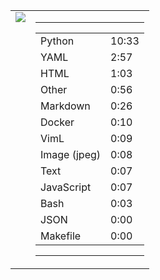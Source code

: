 
<table><tr>
<td valign="top">
  <img src="https://wakatime.com/share/@Aperture/0cd21d5d-ac4f-458d-9c71-d06f479c1297.png" />
</td>

<td valign="top">
  <hr>
  <table>
    <tr><td>Python</td><td>10:33</td></tr><tr><td>YAML</td><td>2:57</td></tr><tr><td>HTML</td><td>1:03</td></tr><tr><td>Other</td><td>0:56</td></tr><tr><td>Markdown</td><td>0:26</td></tr><tr><td>Docker</td><td>0:10</td></tr><tr><td>VimL</td><td>0:09</td></tr><tr><td>Image (jpeg)</td><td>0:08</td></tr><tr><td>Text</td><td>0:07</td></tr><tr><td>JavaScript</td><td>0:07</td></tr><tr><td>Bash</td><td>0:03</td></tr><tr><td>JSON</td><td>0:00</td></tr><tr><td>Makefile</td><td>0:00</td></tr>
  </table>
  <hr>
</td>
</tr></table>

